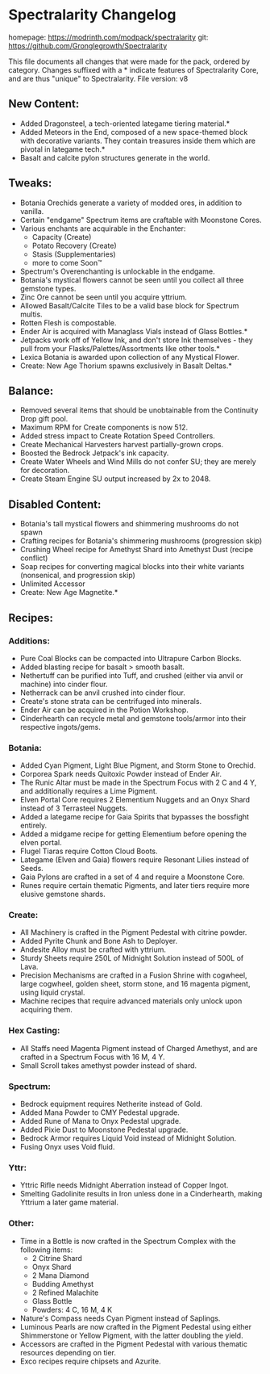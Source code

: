 # Spectralarity Changelog
homepage: https://modrinth.com/modpack/spectralarity
git: https://github.com/Gronglegrowth/Spectralarity

This file documents all changes that were made for the pack, ordered by category.
Changes suffixed with a * indicate features of Spectralarity Core, and are thus "unique" to Spectralarity.
File version: v8

## New Content:
- Added Dragonsteel, a tech-oriented lategame tiering material.*
- Added Meteors in the End, composed of a new space-themed block with decorative variants. They contain treasures inside them which are pivotal in lategame tech.*
- Basalt and calcite pylon structures generate in the world.

## Tweaks:
- Botania Orechids generate a variety of modded ores, in addition to vanilla.
- Certain "endgame" Spectrum items are craftable with Moonstone Cores.
- Various enchants are acquirable in the Enchanter:
  - Capacity (Create)
  - Potato Recovery (Create)
  - Stasis (Supplementaries)
  - more to come Soon:tm:
- Spectrum's Overenchanting is unlockable in the endgame.
- Botania's mystical flowers cannot be seen until you collect all three gemstone types.
- Zinc Ore cannot be seen until you acquire yttrium.
- Allowed Basalt/Calcite Tiles to be a valid base block for Spectrum multis.
- Rotten Flesh is compostable.
- Ender Air is acquired with Managlass Vials instead of Glass Bottles.*
- Jetpacks work off of Yellow Ink, and don't store Ink themselves - they pull from your Flasks/Palettes/Assortments like other tools.*
- Lexica Botania is awarded upon collection of any Mystical Flower.
- Create: New Age Thorium spawns exclusively in Basalt Deltas.*

## Balance:
- Removed several items that should be unobtainable from the Continuity Drop gift pool.
- Maximum RPM for Create components is now 512.
- Added stress impact to Create Rotation Speed Controllers.
- Create Mechanical Harvesters harvest partially-grown crops.
- Boosted the Bedrock Jetpack's ink capacity.
- Create Water Wheels and Wind Mills do not confer SU; they are merely for decoration.
- Create Steam Engine SU output increased by 2x to 2048.

## Disabled Content:
- Botania's tall mystical flowers and shimmering mushrooms do not spawn
- Crafting recipes for Botania's shimmering mushrooms (progression skip)
- Crushing Wheel recipe for Amethyst Shard into Amethyst Dust (recipe conflict)
- Soap recipes for converting magical blocks into their white variants (nonsenical, and progression skip)
- Unlimited Accessor
- Create: New Age Magnetite.*

## Recipes:
### Additions:
  - Pure Coal Blocks can be compacted into Ultrapure Carbon Blocks.
  - Added blasting recipe for basalt > smooth basalt.
  - Nethertuff can be purified into Tuff, and crushed (either via anvil or machine) into cinder flour.
  - Netherrack can be anvil crushed into cinder flour.
  - Create's stone strata can be centrifuged into minerals.
  - Ender Air can be acquired in the Potion Workshop.
  - Cinderhearth can recycle metal and gemstone tools/armor into their respective ingots/gems.
### Botania:
  - Added Cyan Pigment, Light Blue Pigment, and Storm Stone to Orechid.
  - Corporea Spark needs Quitoxic Powder instead of Ender Air.
  - The Runic Altar must be made in the Spectrum Focus with 2 C and 4 Y, and additionally requires a Lime Pigment.
  - Elven Portal Core requires 2 Elementium Nuggets and an Onyx Shard instead of 3 Terrasteel Nuggets.
  - Added a lategame recipe for Gaia Spirits that bypasses the bossfight entirely.
  - Added a midgame recipe for getting Elementium before opening the elven portal.
  - Flugel Tiaras require Cotton Cloud Boots.
  - Lategame (Elven and Gaia) flowers require Resonant Lilies instead of Seeds.
  - Gaia Pylons are crafted in a set of 4 and require a Moonstone Core.
  - Runes require certain thematic Pigments, and later tiers require more elusive gemstone shards.
### Create:
  - All Machinery is crafted in the Pigment Pedestal with citrine powder.
  - Added Pyrite Chunk and Bone Ash to Deployer.
  - Andesite Alloy must be crafted with yttrium.
  - Sturdy Sheets require 250L of Midnight Solution instead of 500L of Lava.
  - Precision Mechanisms are crafted in a Fusion Shrine with cogwheel, large cogwheel, golden sheet, storm stone, and 16 magenta pigment, using liquid crystal.
  - Machine recipes that require advanced materials only unlock upon acquiring them.
### Hex Casting:
  - All Staffs need Magenta Pigment instead of Charged Amethyst, and are crafted in a Spectrum Focus with 16 M, 4 Y.
  - Small Scroll takes amethyst powder instead of shard.
### Spectrum:
  - Bedrock equipment requires Netherite instead of Gold.
  - Added Mana Powder to CMY Pedestal upgrade.
  - Added Rune of Mana to Onyx Pedestal upgrade.
  - Added Pixie Dust to Moonstone Pedestal upgrade.
  - Bedrock Armor requires Liquid Void instead of Midnight Solution.
  - Fusing Onyx uses Void fluid.
### Yttr:
  - Yttric Rifle needs Midnight Aberration instead of Copper Ingot.
  - Smelting Gadolinite results in Iron unless done in a Cinderhearth, making Yttrium a later game material.
### Other:
  - Time in a Bottle is now crafted in the Spectrum Complex with the following items:
    - 2 Citrine Shard
    - Onyx Shard
    - 2 Mana Diamond
    - Budding Amethyst
    - 2 Refined Malachite
    - Glass Bottle
    - Powders: 4 C, 16 M, 4 K
  - Nature's Compass needs Cyan Pigment instead of Saplings.
  - Luminous Pearls are now crafted in the Pigment Pedestal using either Shimmerstone or Yellow Pigment, with the latter doubling the yield.
  - Accessors are crafted in the Pigment Pedestal with various thematic resources depending on tier.
  - Exco recipes require chipsets and Azurite.
